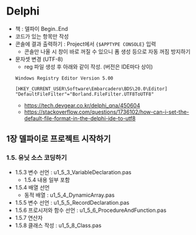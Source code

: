 # Delphi
* 책 : 델파이 Begin..End
* 코드가 있는 항목만 작성
* 콘솔에 결과 출력하기 : Project에서 `{$APPTYPE CONSOLE}` 입력
	* 콘솔만 나올 시 창이 바로 꺼질 수 있으니 폼 생성 등으로 자동 꺼짐 방지하기
* 문자셋 변경 (UTF-8)
	* reg 파일 생성 후 아래와 같이 작성. (버전은 IDE마다 상이)
	```
	Windows Registry Editor Version 5.00

	[HKEY_CURRENT_USER\Software\Embarcadero\BDS\20.0\Editor]
	"DefaultFileFilter"="Borland.FileFilter.UTF8ToUTF8"
	```
	* https://tech.devgear.co.kr/delphi_qna/450604
	* https://stackoverflow.com/questions/1736102/how-can-i-set-the-default-file-format-in-the-delphi-ide-to-utf8
## 1장 델파이로 프로젝트 시작하기
### 1.5. 유닛 소스 코딩하기
* 1.5.3 변수 선언 : u1_5_3_VariableDeclaration.pas
	* 1.5.4 내용 일부 포함
* 1.5.4 배열 선언
	* 동적 배열 : u1_5_4_DynamicArray.pas
* 1.5.5 변수 선언 : u1_5_5_RecordDeclaration.pas
* 1.5.6 프로시저와 함수 선언 : u1_5_6_ProcedureAndFunction.pas
* 1.5.7 연산자
* 1.5.8 클래스 작성 : u1_5_8_Class.pas


